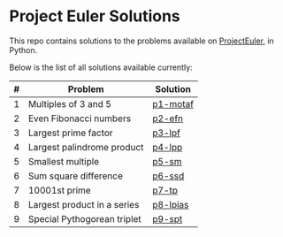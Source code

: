 # Project Euler Solutions

This repo contains solutions to the problems available on [ProjectEuler](https://ProjectEuler.net), in Python.

Below is the list of all solutions available currently:

&#35; | Problem | Solution
----- | ------- | --------
1 | Multiples of 3 and 5 | [p1-motaf](https://github.com/abhaykv04/prjct-elr-sltns/blob/master/solutions/p1-motaf.py)
2 | Even Fibonacci numbers | [p2-efn](https://github.com/abhaykv04/prjct-elr-sltns/blob/master/solutions/p2-efn.py)
3 | Largest prime factor | [p3-lpf](https://github.com/abhaykv04/prjct-elr-sltns/blob/master/solutions/p3-lpf.py)
4 | Largest palindrome product | [p4-lpp](https://github.com/abhaykv04/prjct-elr-sltns/blob/master/solutions/p4-lpp.py)
5 | Smallest multiple | [p5-sm](https://github.com/abhaykv04/prjct-elr-sltns/blob/master/solutions/p5-sm.py)
6 | Sum square difference | [p6-ssd](https://github.com/abhaykv04/prjct-elr-sltns/blob/master/solutions/p6-ssd.py)
7 | 10001st prime | [p7-tp](https://github.com/abhaykv04/prjct-elr-sltns/blob/master/solutions/p7-tp.py)
8 | Largest product in a series | [p8-lpias](https://github.com/abhaykv04/prjct-elr-sltns/blob/master/solutions/p8-lpias.py)
9 | Special Pythogorean triplet | [p9-spt](https://github.com/abhaykv04/prjct-elr-sltns/blob/master/solutions/p9-spt.py)